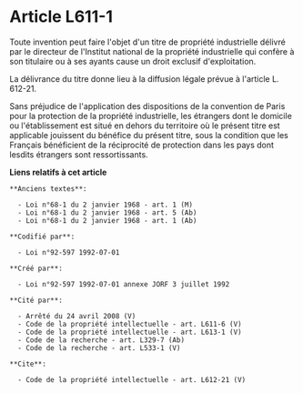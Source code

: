 # Article L611-1

Toute invention peut faire l'objet d'un titre de propriété industrielle délivré par le directeur de l'Institut national de la
propriété industrielle qui confère à son titulaire ou à ses ayants cause un droit exclusif d'exploitation.

La délivrance du titre donne lieu à la diffusion légale prévue à l'article L. 612-21.

Sans préjudice de l'application des dispositions de la convention de Paris pour la protection de la propriété industrielle,
les étrangers dont le domicile ou l'établissement est situé en dehors du territoire où le présent titre est applicable
jouissent du bénéfice du présent titre, sous la condition que les Français bénéficient de la réciprocité de protection dans
les pays dont lesdits étrangers sont ressortissants.

**Liens relatifs à cet article**

	**Anciens textes**:

	  - Loi n°68-1 du 2 janvier 1968 - art. 1 (M)
	  - Loi n°68-1 du 2 janvier 1968 - art. 5 (Ab)
	  - Loi n°68-1 du 2 janvier 1968 - art. 1 (Ab)

	**Codifié par**:

	  - Loi n°92-597 1992-07-01

	**Créé par**:

	  - Loi n°92-597 1992-07-01 annexe JORF 3 juillet 1992

	**Cité par**:

	  - Arrêté du 24 avril 2008 (V)
	  - Code de la propriété intellectuelle - art. L611-6 (V)
	  - Code de la propriété intellectuelle - art. L613-1 (V)
	  - Code de la recherche - art. L329-7 (Ab)
	  - Code de la recherche - art. L533-1 (V)

	**Cite**:

	  - Code de la propriété intellectuelle - art. L612-21 (V)
